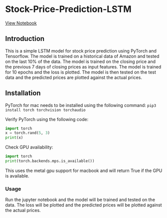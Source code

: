 # Stock-Price-Prediction-LSTM

[View Notebook](https://nbviewer.org/github/Abstract-Dex/Stock-Price-Prediction-LSTM/blob/main/pytorch.ipynb)

## Introduction

This is a simple LSTM model for stock price prediction using PyTorch and Tensorflow. The model is trained on a historical data of Amazon and tested on the last 10% of the data. The model is trained on the closing price and the previous 7 days of closing prices as input features. The model is trained for 10 epochs and the loss is plotted. The model is then tested on the test data and the predicted prices are plotted against the actual prices.

## Installation

PyTorch for mac needs to be installed using the following command:
`pip3 install torch torchvision torchaudio`

Verify PyTorch using the following code:

```python
import torch
x = torch.rand(5, 3)
print(x)
```

Check GPU availability:

```python
import torch
print(torch.backends.mps.is_available())
```

This uses the metal gpu support for macbook and will return True if the GPU is available.

### Usage

Run the jupyter notebook and the model will be trained and tested on the data. The loss will be plotted and the predicted prices will be plotted against the actual prices.

